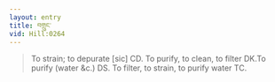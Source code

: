 ```yaml
---
layout: entry
title: བགྲུང་
vid: Hill:0264
---
```

> To strain; to depurate [sic] CD. To purify, to clean, to filter DK.To purify (water &c.) DS. To filter, to strain, to purify water TC.
